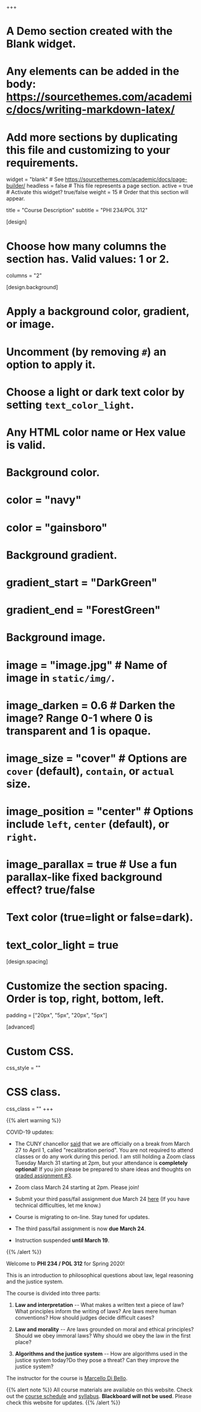 +++
# A Demo section created with the Blank widget.
# Any elements can be added in the body: https://sourcethemes.com/academic/docs/writing-markdown-latex/
# Add more sections by duplicating this file and customizing to your requirements.

widget = "blank"  # See https://sourcethemes.com/academic/docs/page-builder/
headless = false  # This file represents a page section.
active = true  # Activate this widget? true/false
weight = 15  # Order that this section will appear.

title = "Course Description"
subtitle = "PHI 234/POL 312"

[design]
  # Choose how many columns the section has. Valid values: 1 or 2.
  columns = "2"

[design.background]
  # Apply a background color, gradient, or image.
  #   Uncomment (by removing `#`) an option to apply it.
  #   Choose a light or dark text color by setting `text_color_light`.
  #   Any HTML color name or Hex value is valid.

  # Background color.
  # color = "navy"
  # color =  "gainsboro"
  
  # Background gradient.
  # gradient_start = "DarkGreen"
  # gradient_end = "ForestGreen"
  
  # Background image.
  # image = "image.jpg"  # Name of image in `static/img/`.
  # image_darken = 0.6  # Darken the image? Range 0-1 where 0 is transparent and 1 is opaque.
  # image_size = "cover"  #  Options are `cover` (default), `contain`, or `actual` size.
  # image_position = "center"  # Options include `left`, `center` (default), or `right`.
  # image_parallax = true  # Use a fun parallax-like fixed background effect? true/false
  
  # Text color (true=light or false=dark).
  # text_color_light = true

[design.spacing]
  # Customize the section spacing. Order is top, right, bottom, left.
  padding = ["20px", "5px", "20px", "5px"]

[advanced]
 # Custom CSS. 
 css_style = ""
 
 # CSS class.
 css_class = ""
+++

{{% alert warning %}}

COVID-19 updates:

- The CUNY chancellor [said](https://www.cuny.edu/coronavirus/recalibration-period/) that 
we are officially on a break from March 27 to 
April 1, called "recalibration period". You are not required to attend classes or do any work during this period. 
I am still holding a Zoom class Tuesday March 31 starting at 2pm, but your attendance is **completely optional**! 
If you join please be prepared to share ideas and thoughts on [graded assignment #3][A-3]. 

[A-3]: http://www.marcellodibello.com/PHI234/resources/PHI234-2020-A3.pdf

- Zoom class March 24 starting at 2pm. Please join!

- Submit your third pass/fail assignment due March 24
[here](https://forms.gle/1vwY7bJyC5m3ZbkZ8) 
(If you have technical difficulties, let me know.)

- Course is migrating to on-line. Stay tuned for updates.

- The third pass/fail assignment is now **due March 24**.

- Instruction suspended **until March 19**. 

{{% /alert %}}


Welcome to **PHI 234 / POL 312** for Spring 2020! 

This is an introduction to philosophical questions about law, legal reasoning and the justice system. 

The course is divided into three parts:

1. **Law and interpretation** --  What makes a written text a piece of law? What principles inform the writing of laws? Are laws mere human conventions? How should judges decide difficult cases?

2. **Law and morality** --  Are laws grounded on moral and ethical principles? Should we obey immoral laws? Why should we obey the law in the first place? 

3. **Algorithms and the justice system** -- How are algorithms used in the justice system today?Do they pose a threat? 
Can they improve the justice system?

The instructor for the course is [Marcello Di Bello](http://www.marcellodibello.com/). 


{{% alert note %}}
All course materials are available on this website. Check out the [course schedule](#schedule) and [syllabus](http://www.marcellodibello.com/PHI234/resources/PhiLaw-Syllabus2020.pdf).  **Blackboard will not be used**. Please check this website for updates. 
{{% /alert %}}


